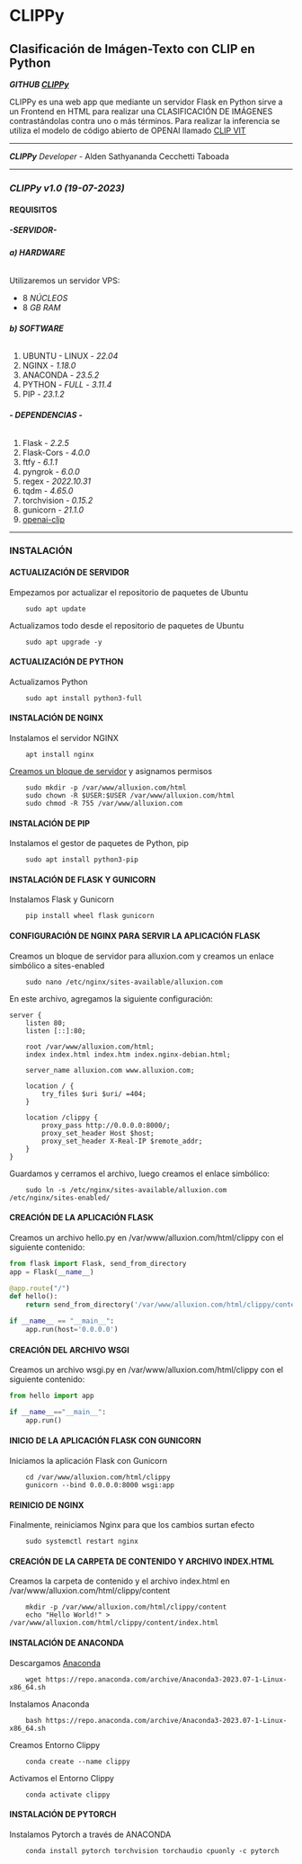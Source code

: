 # **CLIPPy**
## **Clasificación de Imágen-Texto con CLIP en Python**

***GITHUB [CLIPPy](https://github.com/Alden1320/clippy)***

CLIPPy es una web app que mediante un servidor Flask en Python sirve a un Frontend en HTML para realizar una CLASIFICACIÓN DE IMÁGENES contrastándolas contra uno o más términos. Para realizar la inferencia se utiliza el modelo de código abierto de OPENAI llamado [CLIP VIT](https://github.com/openai/CLIP.git)

___
***CLIPPy*** *Developer* -   Alden Sathyananda Cecchetti Taboada
___

### ***CLIPPy v1.0 (19-07-2023)*** 

#### **REQUISITOS**

##### **-SERVIDOR-**

###### **a) HARDWARE**
Utilizaremos un servidor VPS:
- 8 _NÚCLEOS_
- 8 _GB RAM_

###### **b) SOFTWARE**
1. UBUNTU - LINUX - _22.04_
2. NGINX - _1.18.0_
3. ANACONDA - _23.5.2_
4. PYTHON - _FULL_ - _3.11.4_
5. PIP - _23.1.2_

###### **- DEPENDENCIAS -**
1. Flask - _2.2.5_
2. Flask-Cors - _4.0.0_
3. ftfy - _6.1.1_
4. pyngrok - _6.0.0_
5. regex - _2022.10.31_
6. tqdm - _4.65.0_
7. torchvision - _0.15.2_
8. gunicorn - _21.1.0_
9. [openai-clip](https://github.com/openai/CLIP.git)

___
### **INSTALACIÓN**
#### **ACTUALIZACIÓN DE SERVIDOR**
Empezamos por actualizar el repositorio de paquetes de Ubuntu

```linux
    sudo apt update
```

Actualizamos todo desde el repositorio de paquetes de Ubuntu

```linux
    sudo apt upgrade -y
```

#### **ACTUALIZACIÓN DE PYTHON**
Actualizamos Python

```linux
    sudo apt install python3-full
```

#### **INSTALACIÓN DE NGINX**  
Instalamos el servidor NGINX

```linux
    apt install nginx
```

[Creamos un bloque de servidor](https://www.digitalocean.com/community/tutorials/how-to-install-nginx-on-ubuntu-18-04) y asignamos permisos

```linux
    sudo mkdir -p /var/www/alluxion.com/html
    sudo chown -R $USER:$USER /var/www/alluxion.com/html
    sudo chmod -R 755 /var/www/alluxion.com
```

#### **INSTALACIÓN DE PIP**
Instalamos el gestor de paquetes de Python, pip

```linux
    sudo apt install python3-pip
```

#### **INSTALACIÓN DE FLASK Y GUNICORN**
Instalamos Flask y Gunicorn

```linux
    pip install wheel flask gunicorn
```

#### **CONFIGURACIÓN DE NGINX PARA SERVIR LA APLICACIÓN FLASK**
Creamos un bloque de servidor para alluxion.com y creamos un enlace simbólico a sites-enabled

```linux
    sudo nano /etc/nginx/sites-available/alluxion.com
```

En este archivo, agregamos la siguiente configuración:

```nginx
server {
    listen 80;
    listen [::]:80;

    root /var/www/alluxion.com/html;
    index index.html index.htm index.nginx-debian.html;

    server_name alluxion.com www.alluxion.com;

    location / {
        try_files $uri $uri/ =404;
    }

    location /clippy {
        proxy_pass http://0.0.0.0:8000/;
        proxy_set_header Host $host;
        proxy_set_header X-Real-IP $remote_addr;    
    }
}
```

Guardamos y cerramos el archivo, luego creamos el enlace simbólico:

```linux
    sudo ln -s /etc/nginx/sites-available/alluxion.com /etc/nginx/sites-enabled/
```

#### **CREACIÓN DE LA APLICACIÓN FLASK**
Creamos un archivo hello.py en /var/www/alluxion.com/html/clippy con el siguiente contenido:

```python
from flask import Flask, send_from_directory
app = Flask(__name__)

@app.route("/")
def hello():
    return send_from_directory('/var/www/alluxion.com/html/clippy/content', 'index.html')

if __name__ == "__main__":
    app.run(host='0.0.0.0')
```

#### **CREACIÓN DEL ARCHIVO WSGI**
Creamos un archivo wsgi.py en /var/www/alluxion.com/html/clippy con el siguiente contenido:

```python
from hello import app

if __name__=="__main__":
    app.run()
```

#### **INICIO DE LA APLICACIÓN FLASK CON GUNICORN**
Iniciamos la aplicación Flask con Gunicorn

```linux
    cd /var/www/alluxion.com/html/clippy
    gunicorn --bind 0.0.0.0:8000 wsgi:app
```

#### **REINICIO DE NGINX**
Finalmente, reiniciamos Nginx para que los cambios surtan efecto

```linux
    sudo systemctl restart nginx
```

#### **CREACIÓN DE LA CARPETA DE CONTENIDO Y ARCHIVO INDEX.HTML**
Creamos la carpeta de contenido y el archivo index.html en /var/www/alluxion.com/html/clippy/content

```linux
    mkdir -p /var/www/alluxion.com/html/clippy/content
    echo "Hello World!" > /var/www/alluxion.com/html/clippy/content/index.html
```

#### **INSTALACIÓN DE ANACONDA**  
Descargamos [Anaconda](https://www.anaconda.com/download)

```linux
    wget https://repo.anaconda.com/archive/Anaconda3-2023.07-1-Linux-x86_64.sh
```

Instalamos Anaconda

```linux
    bash https://repo.anaconda.com/archive/Anaconda3-2023.07-1-Linux-x86_64.sh
```

Creamos Entorno Clippy

```linux
    conda create --name clippy
```

Activamos el Entorno Clippy

```linux
    conda activate clippy
```

#### **INSTALACIÓN DE PYTORCH**
Instalamos Pytorch a través de ANACONDA

```linux
    conda install pytorch torchvision torchaudio cpuonly -c pytorch
```